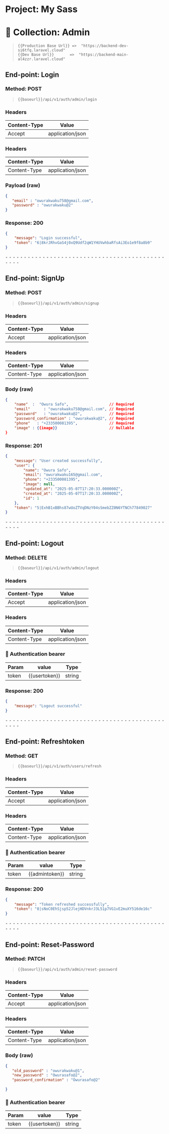 # Project: My Sass
# 📁 Collection: Admin 


>```
> {{Production Base Url}} =>  "https://backend-dev-si6tfq.laravel.cloud"
> {{Dev Base Url}}       =>  "https://backend-main-al4zzr.laravel.cloud"
>```


## End-point: Login
### Method: POST
>```
>{{baseurl}}/api/v1/auth/admin/login
>```
### Headers

|Content-Type|Value|
|---|---|
|Accept|application/json|


### Headers

|Content-Type|Value|
|---|---|
|Content-Type|application/json|


### Payload (**raw**)

```json
{
   "email" : "owurakwaku758@gmail.com",
   "password" : "owurakwaku@2"
}
```

### Response: 200
```json
{
    "message": "Login successful",
    "token": "6|8krJRhvGaS4j0xQ9Udf2qW1YHUVwhbaRfsAi3Eo1e9f8a8b9"
}
```


⁃ ⁃ ⁃ ⁃ ⁃ ⁃ ⁃ ⁃ ⁃ ⁃ ⁃ ⁃ ⁃ ⁃ ⁃ ⁃ ⁃ ⁃ ⁃ ⁃ ⁃ ⁃ ⁃ ⁃ ⁃ ⁃ ⁃ ⁃ ⁃ ⁃ ⁃ ⁃ ⁃ ⁃ ⁃ ⁃ ⁃ ⁃ ⁃ ⁃ ⁃ ⁃ ⁃ ⁃ ⁃ ⁃ ⁃

## End-point: SignUp
### Method: POST
>```
>{{baseurl}}/api/v1/auth/admin/signup
>```
### Headers

|Content-Type|Value|
|---|---|
|Accept|application/json|


### Headers

|Content-Type|Value|
|---|---|
|Content-Type|application/json|


### Body (**raw**)

```json
{
    "name"  :  "Owura Safo",                  // Required
    "email"      : "owurakwaku758@gmail.com", // Required
    "password"   : "owurakwaku@2",            // Required
    "password_confirmation" : "owurakwaku@2", // Required
    "phone"   : "+233500081395",              // Required
    "image" : {{image}}                       // Nullable
}
```

### Response: 201
```json
{
    "message": "User created successfully",
    "user": {
        "name": "Owura Safo",
        "email": "owurakwaku165@gmail.com",
        "phone": "+233500081395",
        "image": null,
        "updated_at": "2025-05-07T17:20:33.000000Z",
        "created_at": "2025-05-07T17:20:33.000000Z",
        "id": 1
    },
    "token": "5|ExhB1xBBhs87wUoZTVqDNzY04sSmebZZ0N6YTNCh77849027"
}
```


⁃ ⁃ ⁃ ⁃ ⁃ ⁃ ⁃ ⁃ ⁃ ⁃ ⁃ ⁃ ⁃ ⁃ ⁃ ⁃ ⁃ ⁃ ⁃ ⁃ ⁃ ⁃ ⁃ ⁃ ⁃ ⁃ ⁃ ⁃ ⁃ ⁃ ⁃ ⁃ ⁃ ⁃ ⁃ ⁃ ⁃ ⁃ ⁃ ⁃ ⁃ ⁃ ⁃ ⁃ ⁃ ⁃ ⁃

## End-point: Logout
### Method: DELETE
>```
>{{baseurl}}/api/v1/auth/admin/logout
>```
### Headers

|Content-Type|Value|
|---|---|
|Accept|application/json|


### Headers

|Content-Type|Value|
|---|---|
|Content-Type|application/json|


### 🔑 Authentication bearer

|Param|value|Type|
|---|---|---|
|token|{{usertoken}}|string|


### Response: 200
```json
{
    "message": "Logout successful"
}
```


⁃ ⁃ ⁃ ⁃ ⁃ ⁃ ⁃ ⁃ ⁃ ⁃ ⁃ ⁃ ⁃ ⁃ ⁃ ⁃ ⁃ ⁃ ⁃ ⁃ ⁃ ⁃ ⁃ ⁃ ⁃ ⁃ ⁃ ⁃ ⁃ ⁃ ⁃ ⁃ ⁃ ⁃ ⁃ ⁃ ⁃ ⁃ ⁃ ⁃ ⁃ ⁃ ⁃ ⁃ ⁃ ⁃ ⁃

## End-point: Refreshtoken
### Method: GET
>```
>{{baseurl}}/api/v1/auth/users/refresh
>```
### Headers

|Content-Type|Value|
|---|---|
|Accept|application/json|


### Headers

|Content-Type|Value|
|---|---|
|Content-Type|application/json|


### 🔑 Authentication bearer

|Param|value|Type|
|---|---|---|
|token|{{admintoken}}|string|


### Response: 200
```json
{
    "message": "Token refreshed successfully",
    "token": "8|sNoC0EhSjsp52JlejHDVnkrJ3L51p7VG1vE2muXY516de16c"
}
```


⁃ ⁃ ⁃ ⁃ ⁃ ⁃ ⁃ ⁃ ⁃ ⁃ ⁃ ⁃ ⁃ ⁃ ⁃ ⁃ ⁃ ⁃ ⁃ ⁃ ⁃ ⁃ ⁃ ⁃ ⁃ ⁃ ⁃ ⁃ ⁃ ⁃ ⁃ ⁃ ⁃ ⁃ ⁃ ⁃ ⁃ ⁃ ⁃ ⁃ ⁃ ⁃ ⁃ ⁃ ⁃ ⁃ ⁃

## End-point: Reset-Password
### Method: PATCH
>```
>{{baseurl}}/api/v1/auth/admin/reset-password
>```
### Headers

|Content-Type|Value|
|---|---|
|Accept|application/json|


### Headers

|Content-Type|Value|
|---|---|
|Content-Type|application/json|


### Body (**raw**)

```json
{
   "old_password" : "owurakwaku@1",
   "new_password" : "Owurasafo@2",
   "password_confirmation" : "Owurasafo@2"
   
}
```

### 🔑 Authentication bearer

|Param|value|Type|
|---|---|---|
|token|{{usertoken}}|string|



